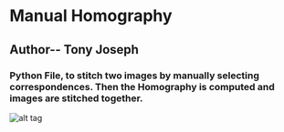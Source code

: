 # Manual Homography
## Author-- Tony Joseph
### Python File, to stitch two images by manually selecting correspondences. Then the Homography is computed and images are stitched together.



![alt tag](https://github.com/CVDLBOT/Manual_Homography/master/Test2.png)

